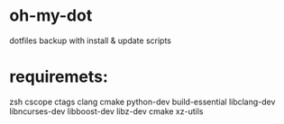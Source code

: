 # oh-my-dot
dotfiles backup with install &amp; update scripts

# requiremets:
zsh cscope ctags clang cmake python-dev
build-essential libclang-dev libncurses-dev libboost-dev libz-dev cmake xz-utils
